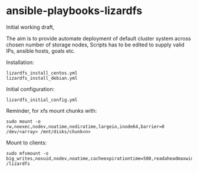 # ansible-playbooks-lizardfs
Initial working draft,

The aim is to provide automate deployment of default cluster system across chosen number of storage nodes,
Scripts has to be edited to supply valid IPs, ansible hosts, goals etc.

Installation:

	lizardfs_install_centos.yml
	lizardfs_install_debian.yml
	
Initial configuration:

 	lizardfs_initial_config.yml 	
 
Reminder, for xfs mount chunks with:

	sudo mount -o rw,noexec,nodev,noatime,nodiratime,largeio,inode64,barrier=0 /dev/<array> /mnt/disks/chunk<n>
	
Mount to clients:

	sudo mfsmount -o big_writes,nosuid,nodev,noatime,cacheexpirationtime=500,readaheadmaxwindowsize=4096 /lizardfs

